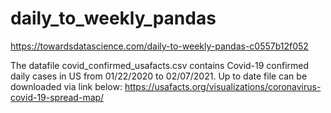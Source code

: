 # daily_to_weekly_pandas

https://towardsdatascience.com/daily-to-weekly-pandas-c0557b12f052

The datafile covid_confirmed_usafacts.csv contains Covid-19 confirmed daily cases in US from 01/22/2020 to 02/07/2021.
Up to date file can be downloaded via link below:
https://usafacts.org/visualizations/coronavirus-covid-19-spread-map/
